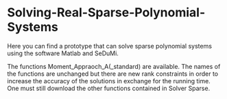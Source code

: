 # Solving-Real-Sparse-Polynomial-Systems
Here you can find a prototype that can solve sparse polynomial systems using the software Matlab and SeDuMi.

The functions Moment_Appraoch_A(_standard) are available. The names of the functions are unchanged but there are new rank constraints in order to increase the accuracy of the solutions in exchange for the running time. One must still download the other functions contained in Solver Sparse.
